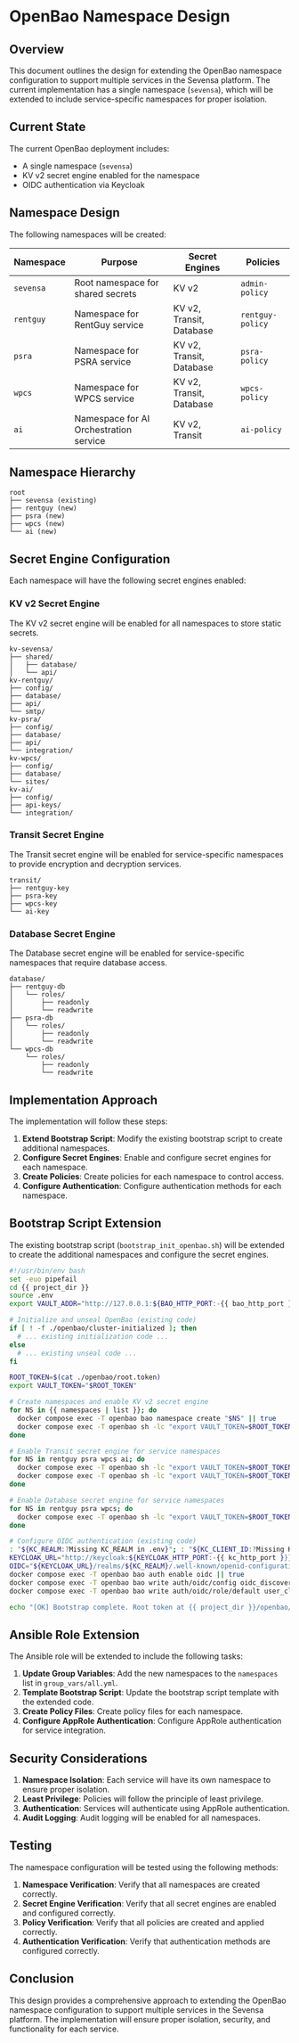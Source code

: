# OpenBao Namespace Design

## Overview

This document outlines the design for extending the OpenBao namespace configuration to support multiple services in the Sevensa platform. The current implementation has a single namespace (`sevensa`), which will be extended to include service-specific namespaces for proper isolation.

## Current State

The current OpenBao deployment includes:
- A single namespace (`sevensa`)
- KV v2 secret engine enabled for the namespace
- OIDC authentication via Keycloak

## Namespace Design

The following namespaces will be created:

| Namespace | Purpose | Secret Engines | Policies |
|-----------|---------|---------------|----------|
| `sevensa` | Root namespace for shared secrets | KV v2 | `admin-policy` |
| `rentguy` | Namespace for RentGuy service | KV v2, Transit, Database | `rentguy-policy` |
| `psra` | Namespace for PSRA service | KV v2, Transit, Database | `psra-policy` |
| `wpcs` | Namespace for WPCS service | KV v2, Transit, Database | `wpcs-policy` |
| `ai` | Namespace for AI Orchestration service | KV v2, Transit | `ai-policy` |

## Namespace Hierarchy

```
root
├── sevensa (existing)
├── rentguy (new)
├── psra (new)
├── wpcs (new)
└── ai (new)
```

## Secret Engine Configuration

Each namespace will have the following secret engines enabled:

### KV v2 Secret Engine

The KV v2 secret engine will be enabled for all namespaces to store static secrets.

```
kv-sevensa/
├── shared/
│   ├── database/
│   └── api/
kv-rentguy/
├── config/
├── database/
├── api/
└── smtp/
kv-psra/
├── config/
├── database/
├── api/
└── integration/
kv-wpcs/
├── config/
├── database/
└── sites/
kv-ai/
├── config/
├── api-keys/
└── integration/
```

### Transit Secret Engine

The Transit secret engine will be enabled for service-specific namespaces to provide encryption and decryption services.

```
transit/
├── rentguy-key
├── psra-key
├── wpcs-key
└── ai-key
```

### Database Secret Engine

The Database secret engine will be enabled for service-specific namespaces that require database access.

```
database/
├── rentguy-db
│   └── roles/
│       ├── readonly
│       └── readwrite
├── psra-db
│   └── roles/
│       ├── readonly
│       └── readwrite
└── wpcs-db
    └── roles/
        ├── readonly
        └── readwrite
```

## Implementation Approach

The implementation will follow these steps:

1. **Extend Bootstrap Script**: Modify the existing bootstrap script to create additional namespaces.
2. **Configure Secret Engines**: Enable and configure secret engines for each namespace.
3. **Create Policies**: Create policies for each namespace to control access.
4. **Configure Authentication**: Configure authentication methods for each namespace.

## Bootstrap Script Extension

The existing bootstrap script (`bootstrap_init_openbao.sh`) will be extended to create the additional namespaces and configure the secret engines.

```bash
#!/usr/bin/env bash
set -euo pipefail
cd {{ project_dir }}
source .env
export VAULT_ADDR="http://127.0.0.1:${BAO_HTTP_PORT:-{{ bao_http_port }}}"

# Initialize and unseal OpenBao (existing code)
if [ ! -f ./openbao/cluster-initialized ]; then
  # ... existing initialization code ...
else
  # ... existing unseal code ...
fi

ROOT_TOKEN=$(cat ./openbao/root.token)
export VAULT_TOKEN="$ROOT_TOKEN"

# Create namespaces and enable KV v2 secret engine
for NS in {{ namespaces | list }}; do
  docker compose exec -T openbao bao namespace create "$NS" || true
  docker compose exec -T openbao sh -lc "export VAULT_TOKEN=$ROOT_TOKEN; bao secrets enable -version=2 -path=kv-${NS} kv" -e VAULT_NAMESPACE="$NS" || true
done

# Enable Transit secret engine for service namespaces
for NS in rentguy psra wpcs ai; do
  docker compose exec -T openbao sh -lc "export VAULT_TOKEN=$ROOT_TOKEN; bao secrets enable -path=transit transit" -e VAULT_NAMESPACE="$NS" || true
  docker compose exec -T openbao sh -lc "export VAULT_TOKEN=$ROOT_TOKEN; bao write -f transit/keys/${NS}-key" -e VAULT_NAMESPACE="$NS" || true
done

# Enable Database secret engine for service namespaces
for NS in rentguy psra wpcs; do
  docker compose exec -T openbao sh -lc "export VAULT_TOKEN=$ROOT_TOKEN; bao secrets enable -path=database database" -e VAULT_NAMESPACE="$NS" || true
done

# Configure OIDC authentication (existing code)
: "${KC_REALM:?Missing KC_REALM in .env}"; : "${KC_CLIENT_ID:?Missing KC_CLIENT_ID in .env}"; : "${KC_CLIENT_SECRET:?Missing KC_CLIENT_SECRET in .env}"
KEYCLOAK_URL="http://keycloak:${KEYCLOAK_HTTP_PORT:-{{ kc_http_port }}}"
OIDC="${KEYCLOAK_URL}/realms/${KC_REALM}/.well-known/openid-configuration"
docker compose exec -T openbao bao auth enable oidc || true
docker compose exec -T openbao bao write auth/oidc/config oidc_discovery_url="${OIDC}" oidc_client_id="${KC_CLIENT_ID}" oidc_client_secret="${KC_CLIENT_SECRET}" default_role="default" >/dev/null
docker compose exec -T openbao bao write auth/oidc/role/default user_claim="preferred_username" allowed_redirect_uris="http://127.0.0.1:${BAO_HTTP_PORT:-{{ bao_http_port }}}/ui/*" policies="default" ttl="1h" >/dev/null

echo "[OK] Bootstrap complete. Root token at {{ project_dir }}/openbao/root.token"
```

## Ansible Role Extension

The Ansible role will be extended to include the following tasks:

1. **Update Group Variables**: Add the new namespaces to the `namespaces` list in `group_vars/all.yml`.
2. **Template Bootstrap Script**: Update the bootstrap script template with the extended code.
3. **Create Policy Files**: Create policy files for each namespace.
4. **Configure AppRole Authentication**: Configure AppRole authentication for service integration.

## Security Considerations

1. **Namespace Isolation**: Each service will have its own namespace to ensure proper isolation.
2. **Least Privilege**: Policies will follow the principle of least privilege.
3. **Authentication**: Services will authenticate using AppRole authentication.
4. **Audit Logging**: Audit logging will be enabled for all namespaces.

## Testing

The namespace configuration will be tested using the following methods:

1. **Namespace Verification**: Verify that all namespaces are created correctly.
2. **Secret Engine Verification**: Verify that all secret engines are enabled and configured correctly.
3. **Policy Verification**: Verify that all policies are created and applied correctly.
4. **Authentication Verification**: Verify that authentication methods are configured correctly.

## Conclusion

This design provides a comprehensive approach to extending the OpenBao namespace configuration to support multiple services in the Sevensa platform. The implementation will ensure proper isolation, security, and functionality for each service.
